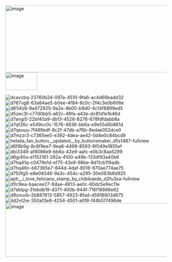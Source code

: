 <img width="1600" height="210" alt="image" src="https://github.com/user-attachments/assets/21428e08-d2be-4ae3-8154-7cb584ba7c54" />

<img width="99" height="56" alt="image" src="https://github.com/user-attachments/assets/2d2b9752-b23d-4867-8a0c-220f3f3a2964" />

![dcavcbq-23760b24-097a-4510-9fa6-ac4d66badd32](https://github.com/user-attachments/assets/f846ffe8-def8-41fb-8b57-36886c2863df)
![d767vg8-63a84ae5-b0ee-4f84-8c0c-2f4c3e0b606e](https://github.com/user-attachments/assets/1f73d628-095d-4573-8405-799785c5d0cf)
![d61i4z8-9a472925-9a2e-4b00-b9d0-4c14f8899ed5](https://github.com/user-attachments/assets/0073b9e4-601b-4845-b0cf-4c0137a89b31)
![d5zec3t-c77d0bb5-a62c-46fa-a43e-dc81d1e1b46d](https://github.com/user-attachments/assets/c38d53cf-972c-40c2-a315-a0be162b00f5)
![d7angi5-22bf40a9-db13-4526-8276-678fdfdabb8a](https://github.com/user-attachments/assets/a3559f84-2d62-429e-9fb9-c3d2743f3b9d)
![d7qf26c-e549cc0c-1576-4838-bb6a-e9e55d5b861d](https://github.com/user-attachments/assets/6348fc08-1248-4156-99fe-1fdc1a926f19)
![d7qeuuu-7f489edf-8c2f-47db-a76b-8edae052dce0](https://github.com/user-attachments/assets/c060056a-a5b4-48c7-a935-89e2675491d2)
![d7mzzr3-c7365ee5-e392-4dea-ae42-0d4e0c84bcd9](https://github.com/user-attachments/assets/3bb0a41d-6103-4563-b171-925d6da2b212)
![hetalia_fan_button__updated__by_buttonsmaker_d5s1487-fullview](https://github.com/user-attachments/assets/8854b7df-a46d-489a-9ddf-b52167555f82)
![d6f9b9g-8c8f9ee7-9ea8-4498-8593-8f049e1855ef](https://github.com/user-attachments/assets/71193085-ed95-4760-b2ba-b478037d4afe)
![dbi3349-af8086e9-bb6a-42e9-aafc-e0b3c8aa5299](https://github.com/user-attachments/assets/426701b2-ff4d-4045-834d-6f70c68d92a2)
![d6gi40u-e1152161-292a-4100-a48b-133df93a40b6](https://github.com/user-attachments/assets/7cd5f888-08b2-460b-844a-fa36b1c57260)
![d7hq41q-c0479e1d-ef75-43e9-98be-8d11cb119adb](https://github.com/user-attachments/assets/18489d54-a7c8-4a5b-8b0d-eaae749b0940)
![d7hq46n-b67365e7-844d-4daf-8016-870ae774ae75](https://github.com/user-attachments/assets/61e2bbb7-6481-4303-94e6-ac4146668ec4)
![d750fg5-e8e08346-9a3c-454c-a295-30e083b6d925](https://github.com/user-attachments/assets/217f011c-cfb5-405d-80aa-c69b266303c1)
![aph__i_love_feliciano_stamp_by_chibikaede_d2fu3xa-fullview](https://github.com/user-attachments/assets/57637f18-17ea-4c87-93ff-d714137bd786)
![d1lc9ea-baacee27-84ae-4813-ae0c-60dc5e9ec11e](https://github.com/user-attachments/assets/51162f52-d15c-4fa5-8098-64baf02956f4)
![d7sbtpg-31ebdb19-d371-400b-944f-716f18866e62](https://github.com/user-attachments/assets/450e0aa1-0d62-4816-91d9-0fb10d4a71ec)
![d9znuvb-2b887613-5857-4923-8fad-d5918903d675](https://github.com/user-attachments/assets/c592079c-3265-4ee2-848a-e84d13ae2cfd)
![dd2vt2w-350a13e8-4254-4501-a0f8-f44b517496de](https://github.com/user-attachments/assets/70cf7e34-b22a-4d9f-a57c-30db268ec3a2)
<img width="1280" height="168" alt="image" src="https://github.com/user-attachments/assets/80d11048-60cc-4df1-9faf-76357f2353ba" />

